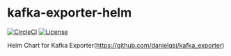 kafka-exporter-helm
=====================

[![CircleCI](https://circleci.com/gh/abhishekjiitr/kafka-exporter-helm.svg?style=svg)](https://circleci.com/gh/abhishekjiitr/kafka-exporter-helm)
[![License](https://img.shields.io/badge/license-Apache%202-4EB1BA.svg)](https://www.apache.org/licenses/LICENSE-2.0.html)

Helm Chart for Kafka Exporter(https://github.com/danielqsj/kafka_exporter)
